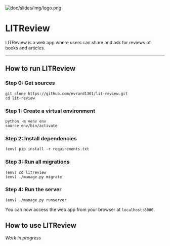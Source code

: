 ![doc/slides/img/logo.png]()
# LITReview
LITReview is a web app where users can share and ask for reviews of books and articles.

---

## How to run LITReview
### Step 0: Get sources
```
git clone https://github.com/evrard1301/lit-review.git
cd lit-review
```

### Step 1: Create a virtual environment
```
python -m venv env
source env/bin/activate
```
### Step 2: Install dependencies
```
(env) pip install -r requirements.txt
```
### Step 3: Run all migrations
```
(env) cd litreview
(env) ./manage.py migrate
```

### Step 4: Run the server
```
(env) ./manage.py runserver
```

You can now access the web app from your browser at ``localhost:8000``.

## How to use LITReview

_Work in progress_
